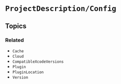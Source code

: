 # ``ProjectDescription/Config``

## Topics

### Related

- ``Cache``
- ``Cloud``
- ``CompatibleXcodeVersions``
- ``Plugin``
- ``PluginLocation``
- ``Version``
